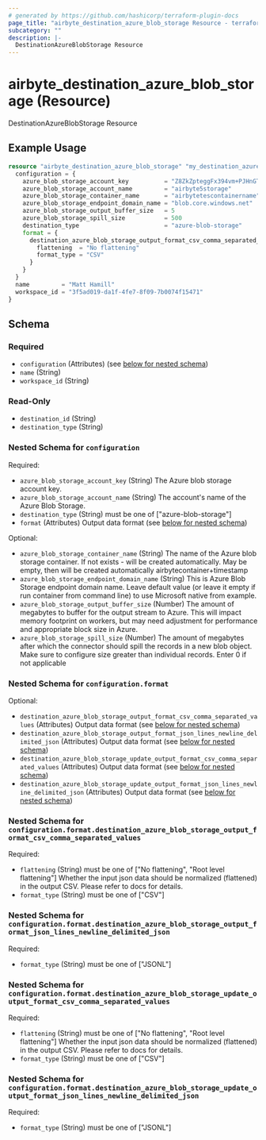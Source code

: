 ```yaml
---
# generated by https://github.com/hashicorp/terraform-plugin-docs
page_title: "airbyte_destination_azure_blob_storage Resource - terraform-provider-airbyte"
subcategory: ""
description: |-
  DestinationAzureBlobStorage Resource
---
```


# airbyte_destination_azure_blob_storage (Resource)

DestinationAzureBlobStorage Resource

## Example Usage

```terraform
resource "airbyte_destination_azure_blob_storage" "my_destination_azureblobstorage" {
  configuration = {
    azure_blob_storage_account_key          = "Z8ZkZpteggFx394vm+PJHnGTvdRncaYS+JhLKdj789YNmD+iyGTnG+PV+POiuYNhBg/ACS+LKjd%4FG3FHGN12Nd=="
    azure_blob_storage_account_name         = "airbyte5storage"
    azure_blob_storage_container_name       = "airbytetescontainername"
    azure_blob_storage_endpoint_domain_name = "blob.core.windows.net"
    azure_blob_storage_output_buffer_size   = 5
    azure_blob_storage_spill_size           = 500
    destination_type                        = "azure-blob-storage"
    format = {
      destination_azure_blob_storage_output_format_csv_comma_separated_values = {
        flattening  = "No flattening"
        format_type = "CSV"
      }
    }
  }
  name         = "Matt Hamill"
  workspace_id = "3f5ad019-da1f-4fe7-8f09-7b0074f15471"
}
```

<!-- schema generated by tfplugindocs -->
## Schema

### Required

- `configuration` (Attributes) (see [below for nested schema](#nestedatt--configuration))
- `name` (String)
- `workspace_id` (String)

### Read-Only

- `destination_id` (String)
- `destination_type` (String)

<a id="nestedatt--configuration"></a>
### Nested Schema for `configuration`

Required:

- `azure_blob_storage_account_key` (String) The Azure blob storage account key.
- `azure_blob_storage_account_name` (String) The account's name of the Azure Blob Storage.
- `destination_type` (String) must be one of ["azure-blob-storage"]
- `format` (Attributes) Output data format (see [below for nested schema](#nestedatt--configuration--format))

Optional:

- `azure_blob_storage_container_name` (String) The name of the Azure blob storage container. If not exists - will be created automatically. May be empty, then will be created automatically airbytecontainer+timestamp
- `azure_blob_storage_endpoint_domain_name` (String) This is Azure Blob Storage endpoint domain name. Leave default value (or leave it empty if run container from command line) to use Microsoft native from example.
- `azure_blob_storage_output_buffer_size` (Number) The amount of megabytes to buffer for the output stream to Azure. This will impact memory footprint on workers, but may need adjustment for performance and appropriate block size in Azure.
- `azure_blob_storage_spill_size` (Number) The amount of megabytes after which the connector should spill the records in a new blob object. Make sure to configure size greater than individual records. Enter 0 if not applicable

<a id="nestedatt--configuration--format"></a>
### Nested Schema for `configuration.format`

Optional:

- `destination_azure_blob_storage_output_format_csv_comma_separated_values` (Attributes) Output data format (see [below for nested schema](#nestedatt--configuration--format--destination_azure_blob_storage_output_format_csv_comma_separated_values))
- `destination_azure_blob_storage_output_format_json_lines_newline_delimited_json` (Attributes) Output data format (see [below for nested schema](#nestedatt--configuration--format--destination_azure_blob_storage_output_format_json_lines_newline_delimited_json))
- `destination_azure_blob_storage_update_output_format_csv_comma_separated_values` (Attributes) Output data format (see [below for nested schema](#nestedatt--configuration--format--destination_azure_blob_storage_update_output_format_csv_comma_separated_values))
- `destination_azure_blob_storage_update_output_format_json_lines_newline_delimited_json` (Attributes) Output data format (see [below for nested schema](#nestedatt--configuration--format--destination_azure_blob_storage_update_output_format_json_lines_newline_delimited_json))

<a id="nestedatt--configuration--format--destination_azure_blob_storage_output_format_csv_comma_separated_values"></a>
### Nested Schema for `configuration.format.destination_azure_blob_storage_output_format_csv_comma_separated_values`

Required:

- `flattening` (String) must be one of ["No flattening", "Root level flattening"]
Whether the input json data should be normalized (flattened) in the output CSV. Please refer to docs for details.
- `format_type` (String) must be one of ["CSV"]


<a id="nestedatt--configuration--format--destination_azure_blob_storage_output_format_json_lines_newline_delimited_json"></a>
### Nested Schema for `configuration.format.destination_azure_blob_storage_output_format_json_lines_newline_delimited_json`

Required:

- `format_type` (String) must be one of ["JSONL"]


<a id="nestedatt--configuration--format--destination_azure_blob_storage_update_output_format_csv_comma_separated_values"></a>
### Nested Schema for `configuration.format.destination_azure_blob_storage_update_output_format_csv_comma_separated_values`

Required:

- `flattening` (String) must be one of ["No flattening", "Root level flattening"]
Whether the input json data should be normalized (flattened) in the output CSV. Please refer to docs for details.
- `format_type` (String) must be one of ["CSV"]


<a id="nestedatt--configuration--format--destination_azure_blob_storage_update_output_format_json_lines_newline_delimited_json"></a>
### Nested Schema for `configuration.format.destination_azure_blob_storage_update_output_format_json_lines_newline_delimited_json`

Required:

- `format_type` (String) must be one of ["JSONL"]


